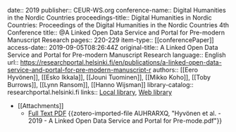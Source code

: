date:: 2019
publisher:: CEUR-WS.org
conference-name:: Digital Humanities in the Nordic Countries
proceedings-title:: Digital Humanities in Nordic Countries: Proceedings of the Digital Humanities in the Nordic Countries 4th Conference
title:: @A Linked Open Data Service and Portal for Pre-modern Manuscript Research
pages:: 220-229
item-type:: [[conferencePaper]]
access-date:: 2019-09-05T08:26:44Z
original-title:: A Linked Open Data Service and Portal for Pre-modern Manuscript Research
language:: English
url:: https://researchportal.helsinki.fi/en/publications/a-linked-open-data-service-and-portal-for-pre-modern-manuscript-r
authors:: [[Eero Hyvönen]], [[Esko Ikkala]], [[Jouni Tuominen]], [[Mikko Koho]], [[Toby Burrows]], [[Lynn Ransom]], [[Hanno Wijsman]]
library-catalog:: researchportal.helsinki.fi
links:: [Local library](zotero://select/groups/2386895/items/8FV9XB2X), [Web library](https://www.zotero.org/groups/2386895/items/8FV9XB2X)

- [[Attachments]]
	- [Full Text PDF](https://helda.helsinki.fi//bitstream/handle/10138/304657/20_paper.pdf?sequence=1) {{zotero-imported-file AUHRARXQ, "Hyvönen et al. - 2019 - A Linked Open Data Service and Portal for Pre-mode.pdf"}}